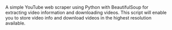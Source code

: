 A simple YouTube web scraper using Python with BeautifulSoup for extracting video information and downloading videos. 
This script will enable you to store video info and download videos in the highest resolution available. 
